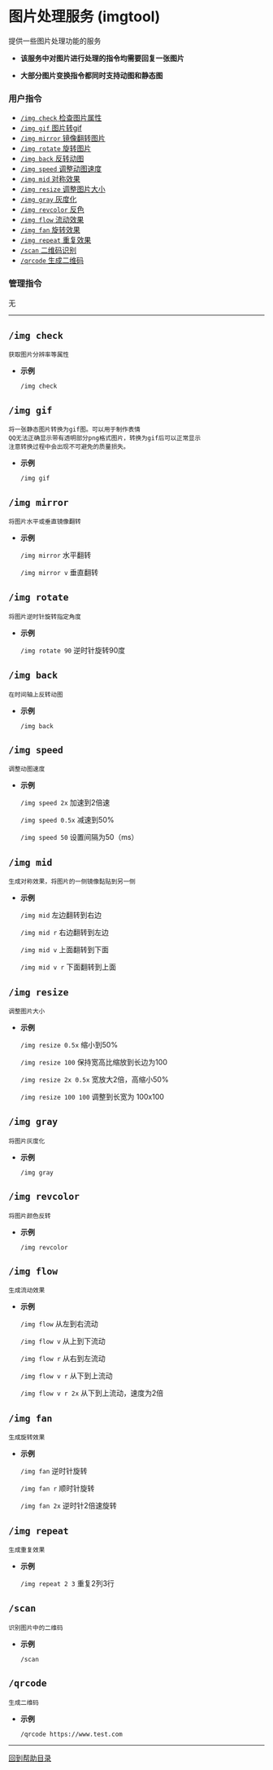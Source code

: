 # 图片处理服务 (imgtool)

提供一些图片处理功能的服务

- **该服务中对图片进行处理的指令均需要回复一张图片**

- **大部分图片变换指令都同时支持动图和静态图**

###  用户指令

- [`/img check` 检查图片属性](#img-check)
- [`/img gif` 图片转gif](#img-gif)
- [`/img mirror` 镜像翻转图片](#img-mirror)
- [`/img rotate` 旋转图片](#img-rotate)
- [`/img back` 反转动图](#img-back)
- [`/img speed` 调整动图速度](#img-speed)
- [`/img mid` 对称效果](#img-mid)
- [`/img resize` 调整图片大小](#img-resize)
- [`/img gray` 灰度化](#img-gray)
- [`/img revcolor` 反色](#img-revcolor)
- [`/img flow` 流动效果](#img-flow)
- [`/img fan` 旋转效果](#img-fan)
- [`/img repeat` 重复效果](#img-repeat)
- [`/scan` 二维码识别](#scan)
- [`/qrcode` 生成二维码](#qrcode)

### 管理指令

无

---

## `/img check`
```
获取图片分辨率等属性
```
- **示例**

    `/img check` 


## `/img gif`
```
将一张静态图片转换为gif图。可以用于制作表情
QQ无法正确显示带有透明部分png格式图片，转换为gif后可以正常显示
注意转换过程中会出现不可避免的质量损失。
```
- **示例**

    `/img gif`


## `/img mirror`
```
将图片水平或垂直镜像翻转
```
- **示例**

    `/img mirror` 水平翻转

    `/img mirror v` 垂直翻转


## `/img rotate`
```
将图片逆时针旋转指定角度
```

- **示例**

    `/img rotate 90` 逆时针旋转90度


## `/img back`
```
在时间轴上反转动图
```
- **示例**

    `/img back`


## `/img speed`
```
调整动图速度
```

- **示例**

    `/img speed 2x` 加速到2倍速

    `/img speed 0.5x` 减速到50%

    `/img speed 50` 设置间隔为50（ms）


## `/img mid`
```
生成对称效果，将图片的一侧镜像黏贴到另一侧
```
- **示例**

    `/img mid` 左边翻转到右边

    `/img mid r` 右边翻转到左边

    `/img mid v` 上面翻转到下面

    `/img mid v r` 下面翻转到上面


## `/img resize`
```
调整图片大小
```

- **示例**

    `/img resize 0.5x` 缩小到50%

    `/img resize 100` 保持宽高比缩放到长边为100

    `/img resize 2x 0.5x` 宽放大2倍，高缩小50%

    `/img resize 100 100` 调整到长宽为 100x100


## `/img gray`
```
将图片灰度化
```
- **示例**

    `/img gray`


## `/img revcolor`
```
将图片颜色反转
```
- **示例**

    `/img revcolor`


## `/img flow`
```
生成流动效果
```
- **示例**

    `/img flow` 从左到右流动

    `/img flow v` 从上到下流动

    `/img flow r` 从右到左流动

    `/img flow v r` 从下到上流动

    `/img flow v r 2x` 从下到上流动，速度为2倍


## `/img fan`
```
生成旋转效果
```
- **示例**

    `/img fan` 逆时针旋转

    `/img fan r` 顺时针旋转

    `/img fan 2x` 逆时针2倍速旋转


## `/img repeat`
```
生成重复效果
```
- **示例**

    `/img repeat 2 3` 重复2列3行


## `/scan`
```
识别图片中的二维码
```
- **示例**

    `/scan`


## `/qrcode`
```
生成二维码
```
- **示例**

    `/qrcode https://www.test.com`




--- 

[回到帮助目录](./main.md)